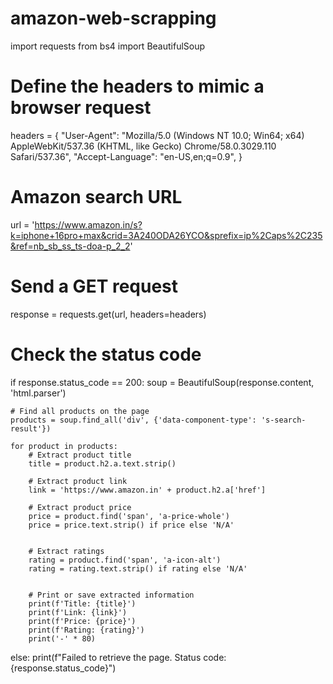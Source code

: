 # amazon-web-scrapping
import requests
from bs4 import BeautifulSoup

# Define the headers to mimic a browser request
headers = {
    "User-Agent": "Mozilla/5.0 (Windows NT 10.0; Win64; x64) AppleWebKit/537.36 (KHTML, like Gecko) Chrome/58.0.3029.110 Safari/537.36",
    "Accept-Language": "en-US,en;q=0.9",
}

# Amazon search URL
url = 'https://www.amazon.in/s?k=iphone+16pro+max&crid=3A240ODA26YCO&sprefix=ip%2Caps%2C235&ref=nb_sb_ss_ts-doa-p_2_2'

# Send a GET request
response = requests.get(url, headers=headers)

# Check the status code
if response.status_code == 200:
    soup = BeautifulSoup(response.content, 'html.parser')

    # Find all products on the page
    products = soup.find_all('div', {'data-component-type': 's-search-result'})

    for product in products:
        # Extract product title
        title = product.h2.a.text.strip()

        # Extract product link
        link = 'https://www.amazon.in' + product.h2.a['href']

        # Extract product price
        price = product.find('span', 'a-price-whole')
        price = price.text.strip() if price else 'N/A'


        # Extract ratings
        rating = product.find('span', 'a-icon-alt')
        rating = rating.text.strip() if rating else 'N/A'


        # Print or save extracted information
        print(f'Title: {title}')
        print(f'Link: {link}')
        print(f'Price: {price}')
        print(f'Rating: {rating}')
        print('-' * 80)

else:
    print(f"Failed to retrieve the page. Status code: {response.status_code}")
